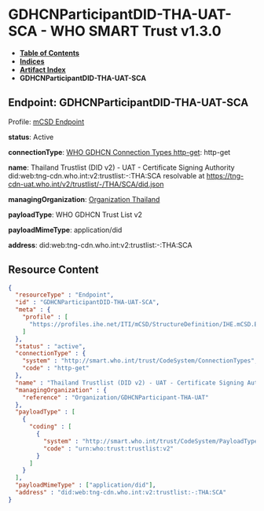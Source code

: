 # GDHCNParticipantDID-THA-UAT-SCA - WHO SMART Trust v1.3.0

* [**Table of Contents**](toc.md)
* [**Indices**](indices.md)
* [**Artifact Index**](artifacts.md)
* **GDHCNParticipantDID-THA-UAT-SCA**

## Endpoint: GDHCNParticipantDID-THA-UAT-SCA

Profile: [mCSD Endpoint](https://profiles.ihe.net/ITI/mCSD/4.0.0/StructureDefinition-IHE.mCSD.Endpoint.html)

**status**: Active

**connectionType**: [WHO GDHCN Connection Types http-get](CodeSystem-ConnectionTypes.md#ConnectionTypes-http-get): http-get

**name**: Thailand Trustlist (DID v2) - UAT - Certificate Signing Authority did:web:tng-cdn.who.int:v2:trustlist:-:THA:SCA resolvable at https://tng-cdn-uat.who.int/v2/trustlist/-/THA/SCA/did.json

**managingOrganization**: [Organization Thailand](Organization-GDHCNParticipant-THA-UAT.md)

**payloadType**: WHO GDHCN Trust List v2

**payloadMimeType**: application/did

**address**: did:web:tng-cdn.who.int:v2:trustlist:-:THA:SCA



## Resource Content

```json
{
  "resourceType" : "Endpoint",
  "id" : "GDHCNParticipantDID-THA-UAT-SCA",
  "meta" : {
    "profile" : [
      "https://profiles.ihe.net/ITI/mCSD/StructureDefinition/IHE.mCSD.Endpoint"
    ]
  },
  "status" : "active",
  "connectionType" : {
    "system" : "http://smart.who.int/trust/CodeSystem/ConnectionTypes",
    "code" : "http-get"
  },
  "name" : "Thailand Trustlist (DID v2) - UAT - Certificate Signing Authority\ndid:web:tng-cdn.who.int:v2:trustlist:-:THA:SCA\nresolvable at https://tng-cdn-uat.who.int/v2/trustlist/-/THA/SCA/did.json",
  "managingOrganization" : {
    "reference" : "Organization/GDHCNParticipant-THA-UAT"
  },
  "payloadType" : [
    {
      "coding" : [
        {
          "system" : "http://smart.who.int/trust/CodeSystem/PayloadTypes",
          "code" : "urn:who:trust:trustlist:v2"
        }
      ]
    }
  ],
  "payloadMimeType" : ["application/did"],
  "address" : "did:web:tng-cdn.who.int:v2:trustlist:-:THA:SCA"
}

```

